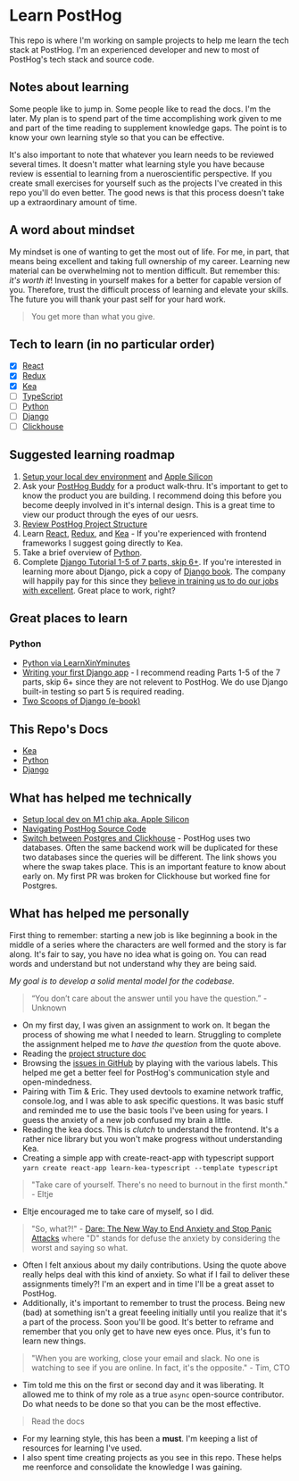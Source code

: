 # Learn PostHog

This repo is where I'm working on sample projects to help me learn the tech stack at PostHog. I'm an experienced developer and new to most of PostHog's tech stack and source code.

## Notes about learning

Some people like to jump in. Some people like to read the docs. I'm the later. My plan is to spend part of the time accomplishing work given to me and part of the time reading to supplement knowledge gaps. The point is to know your own learning style so that you can be effective.

It's also important to note that whatever you learn needs to be reviewed several times. It doesn't matter what learning style you have because review is essential to learning from a nueroscientific perspective. If you create small exercises for yourself such as the projects I've created in this repo you'll do even better. The good news is that this process doesn't take up a extraordinary amount of time.

## A word about mindset

My mindset is one of wanting to get the most out of life. For me, in part, that means being excellent and taking full ownership of my career. Learning new material can be overwhelming not to mention difficult. But remember this: *it's worth it*! Investing in yourself makes for a better for capable version of you. Therefore, trust the difficult process of learning and elevate your skills. The future you will thank your past self for your hard work.

> You get more than what you give.

## Tech to learn (in no particular order)

- [x] [React](https://reactjs.org/docs/hello-world.html)
- [x] [Redux](https://redux.js.org/introduction/core-concepts)
- [x] [Kea](https://kea.js.org/docs/introduction/what-is-kea)
- [ ] [TypeScript](https://www.typescriptlang.org/)
- [ ] [Python](https://www.python.org/)
- [ ] [Django](https://www.djangoproject.com/)
- [ ] [Clickhouse](https://clickhouse.tech/)

## Suggested learning roadmap

1. [Setup your local dev environment](https://posthog.com/docs/developing-locally) and [Apple Silicon](https://github.com/PostHog/posthog/issues/2916)
2. Ask your [PostHog Buddy](https://posthog.com/handbook/people/onboarding#posthog-buddy) for a product walk-thru. It's important to get to know the product you are building. I recommend doing this before you become deeply involved in it's internal design. This is a great time to view our product through the eyes of our uesrs.
3. [Review PostHog Project Structure](https://posthog.com/docs/project-structure)
4. Learn [React](https://reactjs.org/docs/hello-world.html), [Redux](https://redux.js.org/introduction/core-concepts), and [Kea](https://kea.js.org/docs/introduction/what-is-kea) - If you're experienced with frontend frameworks I suggest going directly to Kea.
5. Take a brief overview of [Python](https://learnxinyminutes.com/docs/python/).
6. Complete [Django Tutorial 1-5 of 7 parts, skip 6+](https://docs.djangoproject.com/en/3.1/intro/tutorial01/). If you're interested in learning more about Django, pick a copy of [Django book](https://www.feldroy.com/products/two-scoops-of-django-3-x). The company will happily pay for this since they [believe in training us to do our jobs with excellent](https://posthog.com/handbook/people/training). Great place to work, right?

## Great places to learn

### Python

- [Python via LearnXinYminutes](https://learnxinyminutes.com/docs/python/)
- [Writing your first Django app](https://docs.djangoproject.com/en/3.1/intro/tutorial01/) - I recommend reading Parts 1-5 of the 7 parts, skip 6+ since they are not relevent to PostHog. We do use Django built-in testing so part 5 is required reading.
- [Two Scoops of Django (e-book)](https://www.feldroy.com/products/two-scoops-of-django-3-x)

## This Repo's Docs

- [Kea](docs/kea.md)
- [Python](docs/python.md)
- [Django](docs/django.md)

## What has helped me technically

- [Setup local dev on M1 chip aka. Apple Silicon](https://github.com/PostHog/posthog/issues/2916)
- [Navigating PostHog Source Code](https://posthog.com/docs/project-structure)
- [Switch between Postgres and Clickhouse](https://github.com/PostHog/posthog/blob/master/posthog/api/__init__.py) - PostHog uses two databases. Often the same backend work will be duplicated for these two databases since the queries will be different. The link shows you where the swap takes place. This is an important feature to know about early on. My first PR was broken for Clickhouse but worked fine for Postgres.

## What has helped me personally

First thing to remember: starting a new job is like beginning a book in the middle of a 
series where the characters are well formed and the story is far along. It's fair to say, 
you have no idea what is going on. You can read words and understand but not understand 
why they are being said.

*My goal is to develop a solid mental model for the codebase.*

> “You don’t care about the answer until you have the question.” - Unknown

- On my first day, I was given an assignment to work on. It began the process of showing me what I needed to learn. Struggling to complete the assignment helped me to *have the question* from the quote above.
- Reading the [project structure doc](https://posthog.com/docs/project-structure)
- Browsing the [issues in GitHub](https://github.com/PostHog/posthog/issues) by playing with the various labels. This helped me get a better feel for PostHog's communication style and open-mindedness.
- Pairing with Tim & Eric. They used devtools to examine network traffic, console.log, and I was able to ask specific questions. It was basic stuff and reminded me to use the basic tools I've been using for years. I guess the anxiety of a new job confused my brain a little.
- Reading the kea docs. This is *clutch* to understand the frontend. It's a rather nice library but you won't make progress without understanding Kea.
- Creating a simple app with create-react-app with typescript support `yarn create react-app learn-kea-typescript --template typescript`

> "Take care of yourself. There's no need to burnout in the first month." - Eltje

- Eltje encouraged me to take care of myself, so I did.

> "So, what?!" - [Dare: The New Way to End Anxiety and Stop Panic Attacks](https://www.amazon.com/Dare-Anxiety-Stop-Panic-Attacks/dp/0956596258/) where "D" stands for defuse the anxiety by considering the worst and saying so what.

- Often I felt anxious about my daily contributions. Using the quote above really helps deal with this kind of anxiety. So what if I fail to deliver these assignments timely?! I'm an expert and in time I'll be a great asset to PostHog.
- Additionally, it's important to remember to trust the process. Being new (bad) at something isn't a great feeeling initially until you realize that it's a part of the process. Soon you'll be good. It's better to reframe and remember that you only get to have new eyes once. Plus, it's fun to learn new things.

> "When you are working, close your email and slack. No one is watching to see if you are online. In fact, it's the opposite." - Tim, CTO

- Tim told me this on the first or second day and it was liberating. It allowed me to think of my role as a true `async` open-source contributor. Do what needs to be done so that you can be the most effective.

> Read the docs

- For my learning style, this has been a **must**. I'm keeping a list of resources for learning I've used.
- I also spent time creating projects as you see in this repo. These helps me reenforce and consolidate the knowledge I was gaining.